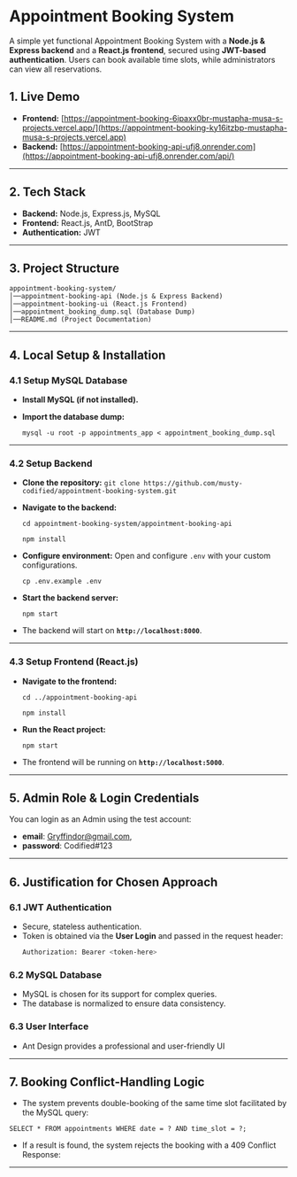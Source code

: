 # Appointment Booking System

A simple yet functional Appointment Booking System with a **Node.js & Express backend** and a **React.js frontend**, secured using **JWT-based authentication**. Users can book available time slots, while administrators can view all reservations.


## 1. Live Demo
- **Frontend:** [https://appointment-booking-6ipaxx0br-mustapha-musa-s-projects.vercel.app/](https://appointment-booking-ky16itzbp-mustapha-musa-s-projects.vercel.app)
- **Backend:** [https://appointment-booking-api-ufj8.onrender.com](https://appointment-booking-api-ufj8.onrender.com/api/) 
---

## 2. Tech Stack ##

- **Backend:** Node.js, Express.js, MySQL
- **Frontend:** React.js, AntD, BootStrap
- **Authentication:** JWT

---

## 3. Project Structure ##

```
appointment-booking-system/
│──appointment-booking-api (Node.js & Express Backend)
│──appointment-booking-ui (React.js Frontend)
│──appointment_booking_dump.sql (Database Dump)
│──README.md (Project Documentation)

```
---


## 4. Local Setup & Installation ##

### 4.1 Setup MySQL Database ###

- **Install MySQL (if not installed).**
- **Import the database dump:**

  `mysql -u root -p appointments_app < appointment_booking_dump.sql`

---

### 4.2 Setup Backend ###

- **Clone the repository:**
  `git clone https://github.com/musty-codified/appointment-booking-system.git`
- **Navigate to the backend:**

  `cd appointment-booking-system/appointment-booking-api`

  `npm install`
- **Configure environment:** Open and configure `.env` with your custom configurations.

  `cp .env.example .env`
- **Start the backend server:**

  `npm start`

- The backend will start on **`http://localhost:8000`**.

---

### 4.3 Setup Frontend (React.js) ###

- **Navigate to the frontend:**

  `cd ../appointment-booking-api`

  `npm install`
- **Run the React project:**

  `npm start`

- The frontend will be running on **`http://localhost:5000`**.

---

## 5. Admin Role & Login Credentials ##
You can login as an Admin using the test account:
- **email**: Gryffindor@gmail.com, 
- **password**: Codified#123


---

## 6. Justification for Chosen Approach ##

### 6.1 JWT Authentication ###

- Secure, stateless authentication.
- Token is obtained via the **User Login** and passed in the request header:
  ```sh
  Authorization: Bearer <token-here>
  ```

### 6.2 MySQL Database ###
- MySQL is chosen for its support for complex queries.
- The database is normalized to ensure data consistency.

### 6.3 User Interface ###
- Ant Design provides a professional and user-friendly UI

---

## 7. Booking Conflict-Handling Logic ##
  - The system prevents double-booking of the same time slot facilitated by the MySQL query:

  ```
  SELECT * FROM appointments WHERE date = ? AND time_slot = ?;

  ```
  - If a result is found, the system rejects the booking with a 409 Conflict Response:

---


